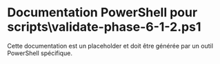 # Documentation PowerShell pour scripts\validate-phase-6-1-2.ps1

Cette documentation est un placeholder et doit être générée par un outil PowerShell spécifique.
